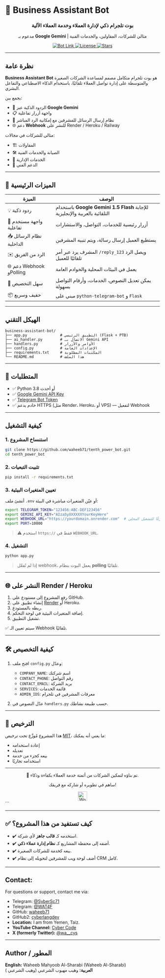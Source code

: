 # 🤖 Business Assistant Bot

<div align="center">

  <h3>بوت تلجرام ذكي لإدارة العملاء وخدمة العملاء الآلية</h3>
  <p>مدعوم بـ <strong>Google Gemini</strong> | مثالي للشركات، المقاولين، والخدمات الفنية</p>

  <a href="https://t.me/Ponamohabot" target="_blank">
    <img src="https://img.shields.io/badge/Telegram-Bot-blue?logo=telegram" alt="Bot Link">
  </a>
  <a href="https://github.com/waheeb71/tenth_power_bot/blob/main/LICENSE">
    <img src="https://img.shields.io/badge/License-MIT-green.svg" alt="License">
  </a>
  <a href="https://github.com/waheeb71/tenth_power_bot/stargazers">
    <img src="https://img.shields.io/github/stars/waheeb71/tenth_power_bot?style=social" alt="Stars">
  </a>
</div>

---

##  نظرة عامة

**Business Assistant Bot** هو بوت تلجرام متكامل مصمم لمساعدة الشركات الصغيرة والمتوسطة على إدارة تواصل العملاء تلقائيًا، باستخدام الذكاء الاصطناعي والتفاعل البشري.

يجمع بين:
- 💬 الردود الذكية عبر **Google Gemini**
- 📋 واجهة أزرار تفاعلية
- 📩 نظام إرسال الرسائل للمشرفين مع إمكانية الرد المباشر
- 🌐 دعم **Webhook** للنشر على Render / Heroku / Railway

مثالي للشركات في مجالات:
- 🏗️ المقاولات
- 🛠️ الصيانة والخدمات الفنية
- 🏢 الخدمات الإدارية
- 🔧 الدعم الفني

---

## 🚀 الميزات الرئيسية

| الميزة | الوصف |
|-------|-------|
| 💡 ردود ذكية | باستخدام **Google Gemini 1.5 Flash** للإجابة التلقائية بالعربية والإنجليزية |
| 📱 واجهة مستخدم تفاعلية | أزرار رئيسية للخدمات، التواصل، والاستشارات |
| 📥 نظام الرسائل الداخلية | يستطيع العميل إرسال رسالة، ويتم تنبيه المشرفين |
| ✉️ الرد من الفريق | المشرف يرد عبر أمر `/reply_123` ويصل الرد تلقائيًا للعميل |
| 🌐 دعم Webhook وPolling | يعمل في البيئات المحلية والخوادم العامة |
| 🔧 سهل التخصيص | يمكن تعديل النصوص، الخدمات، وأرقام التواصل بسهولة |
| 📦 خفيف وسريع | مبني على `python-telegram-bot` و `Flask` |

---


##  الهيكل التقني

```
business-assistant-bot/
├── app.py               # التطبيق الرئيسي (Flask + PTB)
├── ai_handler.py        # الاتصال بـ Gemini API
├── handlers.py          # الأوامر والأزرار
├── config.py            # الإعدادات العامة
├── requirements.txt     # المكتبات المطلوبة
└── README.md            # هذا الملف
```

---

## 🔧 المتطلبات

- ✅ Python 3.8 أو أحدث
- ✅ [Google Gemini API Key](https://aistudio.google.com/app/apikey)
- ✅ [Telegram Bot Token](https://t.me/BotFather)
- ✅ خادم يدعم HTTPS (مثل Render، Heroku، أو VPS) — لتفعيل Webhook

---

##  كيفية التشغيل

### 1. استنساخ المشروع
```bash
git clone https://github.com/waheeb71/tenth_power_bot.git
cd tenth_power_bot
```

### 2. تثبيت التبعيات
```bash
pip install -r requirements.txt
```

### 3. تعيين المتغيرات البيئية

أنشئ ملف `.env` أو عيّن المتغيرات مباشرة في البيئة:

```bash
export TELEGRAM_TOKEN="123456:ABC-DEF123456"
export GEMINI_API_KEY="AIzaSyXXXXXXYourKeyHere"
export WEBHOOK_URL="https://yourdomain.onrender.com"  # اتركه فارغًا للتشغيل المحلي
export PORT=10000
```

> ⚠️ استخدم `https://` فقط في `WEBHOOK_URL`.

### 4. التشغيل
```bash
python app.py
```

> إذا لم تُفعّل webhook، يعمل البوت بنظام **polling** تلقائيًا.

---

## 🌐 النشر على Render / Heroku

1. رفع المشروع إلى مستودع على GitHub.
2. إنشاء تطبيق على [Render](https://render.com) أو Heroku.
3. ربطه بالمستودع.
4. إضافة المتغيرات البيئية في لوحة التحكم.
5. تشغيل التطبيق.

✅ سيتم تعيين الـ Webhook تلقائيًا.

---

## 🛠️ كيفية التخصيص

1. افتح ملف `config.py` وعدّل:
   - `COMPANY_NAME`: اسم شركتك
   - `CONTACT_PHONE`: رقم التواصل
   - `CONTACT_EMAIL`: بريد الشركة
   - `SERVICES`: قائمة الخدمات
   - `ADMIN_IDS`: معرفات المشرفين في تلجرام

2. عدّل النصوص في `handlers.py` حسب طبيعة نشاطك.

---

## 📄 الترخيص

هذا المشروع مُوزَّع تحت ترخيص [MIT](LICENSE)، ما يعني أنه يمكنك:
- إعادة استخدامه
- تعديله
- بيعه كجزء من خدمة
- استخدامه تجاريًا

---

<div align="center">
  <p>🚀 تم بناؤه لتمكين الشركات من أتمتة خدمة العملاء بكفاءة وذكاء.</p>
  <p>ساهم في تطويره أو شاركه مع فريقك!</p>
  <img src="https://img.icons8.com/ios-filled/50/000000/globe.png" alt="World" width="30"/>
</div>
```

---

## ✅ كيف تستفيد من هذا المشروع؟

- ✔️ استخدمه كـ **قالب جاهز** لأي شركة.
- ✔️ أضفه إلى محفظة المشاريع كـ **نظام إدارة عملاء ذكي**.
- ✔️ بيعه كخدمة للشركات الصغيرة.
- ✔️ أضف لوحة ويب للمشرفين لتحويله إلى نظام CRM كامل.

---




##  Contact:
For questions or support, contact me via:
- Telegram: [@SyberSc71](https://t.me/SyberSc71)
- Telegram: [@WAT4F](https://t.me/WAT4F)
- GitHub: [waheeb71](https://github.com/waheeb71)
- GitHub2: [cyberlangdev](https://github.com/cyberlangdev)
- **Location:** I am from Yemen, Taiz.
- **YouTube Channel:** [Cyber Code](https://www.youtube.com/@cyber_code1)
- **X (formerly Twitter):** [@wa__cys](https://x.com/wa__cys)

---
## Author / المطور

**English:** Waheeb Mahyoob Al-Sharabi (Waheeb Al-Sharabi)  
**العربية:** وهيب مهيوب الشرعبي (وهيب الشرعبي )